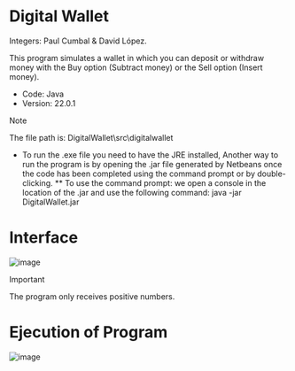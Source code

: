 # Digital Wallet
Integers: Paul Cumbal & David López.

This program simulates a wallet in which you can deposit or withdraw money with the Buy option (Subtract money) or the Sell option (Insert money).

* Code: Java
* Version: 22.0.1
  
> [!NOTE]
> The file path is: DigitalWallet\src\digitalwallet

* To run the .exe file you need to have the JRE installed, Another way to run the program is by opening the .jar file generated by Netbeans once the code
has been completed using the command prompt or by double-clicking.
** To use the command prompt: we open a console in the location of the .jar and use the following command: java -jar DigitalWallet.jar

# Interface
![image](https://github.com/paulcc18/Digital-Wallet/blob/main/Captura%20de%20pantalla%202024-06-24%20223335.png)
> [!IMPORTANT]
> The program only receives positive numbers.
# Ejecution of Program
![image](https://github.com/paulcc18/Digital-Wallet/blob/main/Captura%20de%20pantalla%202024-06-24%20223502.png)
 

